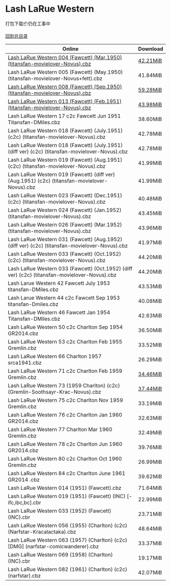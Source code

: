 # Lash LaRue Western

打包下载📦仍在工事中

[回到总目录](/Catalogs.md)







Online | Download
--- | ---
[Lash LaRue Western 004 (Fawcett) (Mar.1950) (titansfan-movielover-Novus).cbz](https://github.com/alicewish/markdown/blob/master/comic/Lash-LaRue-Western-004-Fawcett-Mar-1950-titansfan-movielover-Novus-cbz.md) | [42.21MiB](https://pan.baidu.com/s/1-oMtq69gl34SGwcoPoWD7g#list/path=%2FNovus%20-%20Week%20of%202018%20Q2%2FNovus%20-%20Week%20of%202018-05-02%2F%E3%82%B1%E3%82%A8%E3%82%A6%E3%82%A8%E3%82%BD%E3%82%AA%E3%82%B1%E3%82%AF%E3%82%A2%E3%82%A6%E3%82%BB%E3%82%AF%E3%82%B3%E3%82%AA%E3%82%B9%E3%82%AA%E3%82%A2%E3%82%AA%E3%82%A2%E3%82%B3%E3%82%AA%E3%82%B9%E3%82%A4%E3%82%A6%E3%82%A8%E3%82%AD%E3%82%AD%E3%82%B1%E3%82%AA%E3%82%BB%E3%82%BB%E3%82%AA&parentPath=%2FNovus%20-%20Week%20of%202018%20Q2)
Lash LaRue Western 005 (Fawcett) (May.1950) (titansfan-movielover-Novus+fett).cbz | 41.84MiB
[Lash LaRue Western 008 (Fawcett) (Sep.1950) (titansfan-movielover-Novus).cbz](https://github.com/alicewish/markdown/blob/master/comic/Lash-LaRue-Western-008-Fawcett-Sep-1950-titansfan-movielover-Novus-cbz.md) | [59.28MiB](https://pan.baidu.com/s/1-oMtq69gl34SGwcoPoWD7g#list/path=%2FNovus%20-%20Week%20of%202018%20Q2%2FNovus%20-%20Week%20of%202018-05-02%2F%E3%82%AD%E3%82%A8%E3%82%BB%E3%82%AB%E3%82%A6%E3%82%AA%E3%82%BF%E3%82%A4%E3%82%B9%E3%82%A2%E3%82%AA%E3%82%B5%E3%82%BF%E3%82%BD%E3%82%BD%E3%82%A6%E3%82%BF%E3%82%B7%E3%82%B7%E3%82%B3%E3%82%BD%E3%82%AA%E3%82%A8%E3%82%B1%E3%82%B5%E3%82%B9%E3%82%BB%E3%82%BF%E3%82%A8%E3%82%B9%E3%82%A2%E3%82%B5&parentPath=%2FNovus%20-%20Week%20of%202018%20Q2)
[Lash LaRue Western 013 (Fawcett) (Feb.1951) (titansfan-movielover-Novus).cbz](https://github.com/alicewish/markdown/blob/master/comic/Lash-LaRue-Western-013-Fawcett-Feb-1951-titansfan-movielover-Novus-cbz.md) | [43.98MiB](https://pan.baidu.com/s/1-oMtq69gl34SGwcoPoWD7g#list/path=%2FNovus%20-%20Week%20of%202018%20Q2%2FNovus%20-%20Week%20of%202018-05-02%2F%E3%82%B7%E3%82%BD%E3%82%BD%E3%82%AA%E3%82%B5%E3%82%B1%E3%82%BD%E3%82%AF%E3%82%A8%E3%82%AB%E3%82%B7%E3%82%BD%E3%82%A4%E3%82%B1%E3%82%B3%E3%82%A8%E3%82%B9%E3%82%AD%E3%82%B3%E3%82%B5%E3%82%A2%E3%82%BB%E3%82%AA%E3%82%BF%E3%82%A8%E3%82%A2%E3%82%A4%E3%82%AB%E3%82%AD%E3%82%A6%E3%82%A4%E3%82%B7&parentPath=%2FNovus%20-%20Week%20of%202018%20Q2)
Lash LaRue Western 17 c2c Fawcett Jun 1951 Titansfan-DMiles.cbz | 38.60MiB
Lash LaRue Western 018 (Fawcett) (July.1951) (c2c) (titansfan-movielover-Novus).cbz | 42.78MiB
Lash LaRue Western 018 (Fawcett) (July.1951) (diff ver) (c2c) (titansfan-movielover-Novus).cbz | 42.78MiB
Lash LaRue Western 019 (Fawcett) (Aug.1951) (c2c) (titansfan-movielover-Novus).cbz | 41.99MiB
Lash LaRue Western 019 (Fawcett) (diff ver) (Aug.1951) (c2c) (titansfan-movielover-Novus).cbz | 41.99MiB
Lash LaRue Western 023 (Fawcett) (Dec.1951) (c2c) (titansfan-movielover-Novus).cbz | 40.48MiB
Lash LaRue Western 024 (Fawcett) (Jan.1952) (titansfan-movielover-Novus).cbz | 43.45MiB
Lash LaRue Western 026 (Fawcett) (Mar.1952) (titansfan-movielover-Novus).cbz | 43.96MiB
Lash LaRue Western 031 (Fawcett) (Aug.1952) (diff ver) (c2c) (titansfan-movielover-Novus).cbz | 41.97MiB
Lash LaRue Western 033 (Fawcett) (Oct.1952) (c2c) (titansfan-movielover-Novus).cbz | 44.20MiB
Lash LaRue Western 033 (Fawcett) (Oct.1952) (diff ver) (c2c) (titansfan-movielover-Novus).cbz | 44.20MiB
Lash Larue Western 42 Fawcett July 1953 titansfan-DMiles.cbz | 43.53MiB
Lash Larue Western 44 c2c Fawcett Sep 1953 titansfan-Dmiles.cbz | 40.08MiB
Lash LaRue Western 46 Fawcett Jan 1954 Titansfan-DMiles.cbz | 42.63MiB
Lash LaRue Western 50 c2c Charlton Sep 1954 GR2014.cbz | 36.50MiB
Lash LaRue Western 53 c2c Charlton Feb 1955 Gremlin.cbz | 33.52MiB
Lash LaRue Western 66 Charlton 1957 srca1941.cbz | 26.29MiB
Lash LaRue Western 71 c2c Charlton Feb 1959 Gremlin.cbz | [34.46MiB](https://pan.baidu.com/s/1Aiau_bcm_D1eY1Up4SNQKw#list/path=%2FHitlist%20Week%20of%202018%20Q1%2FHitlist%20Week%20of%202018.02.14%2F%E3%82%AD%E3%82%AD%E3%82%A6%E3%82%A4%E3%82%B9%E3%82%AA%E3%82%AA%E3%82%BB%E3%82%A6%E3%82%B3%E3%82%B9%E3%82%B5%E3%82%BF%E3%82%BD%E3%82%A2%E3%82%A8%E3%82%A8%E3%82%B1%E3%82%AB%E3%82%A6%E3%82%B5%E3%82%A4%E3%82%B3%E3%82%B3%E3%82%AD%E3%82%B9%E3%82%B7%E3%82%B9%E3%82%B1%E3%82%AF%E3%82%A6%E3%82%BD&parentPath=%2FHitlist%20Week%20of%202018%20Q1)
Lash LaRue Western 73 (1959 Charlton) (c2c) (Gremlin-Soothsayr-Krac-Novus).cbz | [37.44MiB](https://pan.baidu.com/s/1dcYdynseLg_P_OoIBahMaQ#list/path=%2FNovus%20-%20Week%20of%202018%20Q1%2FNovus%20-%20Week%20of%202018-02-14%2F%E3%82%B7%E3%82%A8%E3%82%BB%E3%82%A8%E3%82%B1%E3%82%A8%E3%82%B5%E3%82%A6%E3%82%A2%E3%82%BF%E3%82%AF%E3%82%B9%E3%82%B7%E3%82%B1%E3%82%BB%E3%82%A6%E3%82%AA%E3%82%B9%E3%82%AF%E3%82%AB%E3%82%BF%E3%82%A2%E3%82%AA%E3%82%A8%E3%82%A2%E3%82%BF%E3%82%A8%E3%82%BF%E3%82%A8%E3%82%BF%E3%82%B7%E3%82%B7&parentPath=%2FNovus%20-%20Week%20of%202018%20Q1)
Lash LaRue Western 75 c2c Charlton Nov 1959 Gremlin.cbz | 33.19MiB
Lash LaRue Western 76 c2c Charlton Jan 1960 GR2014.cbz | 32.63MiB
Lash LaRue Western 77 Charlton Mar 1960 Gremlin.cbz | 32.49MiB
Lash LaRue Western 78 c2c Charlton Jun 1960 GR2014.cbz | 39.76MiB
Lash LaRue Western 80 c2c Charlton Oct 1960 Gremlin.cbz | 26.99MiB
Lash LaRue Western 84 c2c Charlton June 1961 GR2014 .cbz | 39.62MiB
Lash LaRue Western 014 (1951) (Fawcett).cbz | 71.64MiB
Lash LaRue Western 019 (1951) (Fawcett) (INC) [-ifc,ibc,bc].cbr | 22.99MiB
Lash LaRue Western 033 (1952) (Fawcett) (INC).cbr | 23.71MiB
Lash LaRue Western 056 (1955) (Charlton) (c2c) (Narfstar-Kracalactaka).cbz | 48.64MiB
Lash LaRue Western 063 (1957) (Charlton) (c2c) [DMG] (narfstar-comicwanderer).cbz | 33.37MiB
Lash LaRue Western 069 (1958) (Charlton) (INC).cbr | 19.17MiB
Lash LaRue Western 082 (1961) (Charlton) (c2c) (narfstar).cbz | 42.07MiB